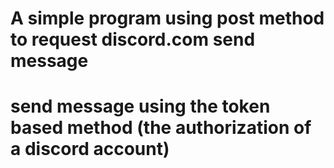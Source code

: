 # A simple program using post method to request discord.com send message
# send message using the token based method (the authorization of a discord account)

